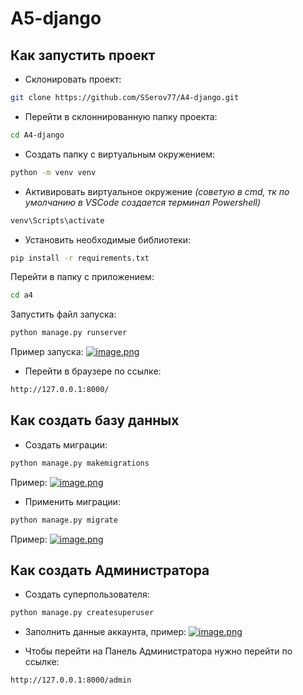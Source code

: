 # A5-django

## Как запустить проект

* Склонировать проект:
```bash
git clone https://github.com/SSerov77/A4-django.git
```

* Перейти в склоннированную папку проекта:
```bash
cd A4-django
```

* Создать папку с виртуальным окружением:
```bash
python -m venv venv
```

* Активировать виртуальное окружение <i>(советую в cmd, тк по умолчанию в VSCode создается терминал Powershell)</i>
```bash
venv\Scripts\activate
```

* Установить необходимые библиотеки:
```bash
pip install -r requirements.txt
```

Перейти в папку с приложением:
```bash
cd a4
```

Запустить файл запуска:
```bash
python manage.py runserver
```
Пример запуска:
[![image.png](https://i.postimg.cc/rpBzycdj/image.png)](https://postimg.cc/06C9ZT0K)

* Перейти в браузере по ссылке:
```bash
http://127.0.0.1:8000/
```


## Как создать базу данных

* Создать миграции: 
```bash
python manage.py makemigrations
```
Пример:
[![image.png](https://i.postimg.cc/SKT7gnvs/image.png)](https://postimg.cc/8Fv65zDQ)

* Применить миграции:
```bash
python manage.py migrate
```
Пример:
[![image.png](https://i.postimg.cc/NfkXNyyc/image.png)](https://postimg.cc/PPNNJ5z3)


## Как создать Администратора

* Создать суперпользователя:
```bash
python manage.py createsuperuser
```

* Заполнить данные аккаунта, пример:
[![image.png](https://i.postimg.cc/R0VL17Gy/image.png)](https://postimg.cc/4YqcshDQ)

* Чтобы перейти на Панель Администратора нужно перейти по ссылке:
```bash
http://127.0.0.1:8000/admin
```
